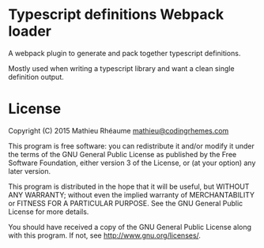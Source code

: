 # Typescript definitions Webpack loader

A webpack plugin to generate and pack together typescript definitions.

Mostly used when writing a typescript library and want a clean single definition output.

# License

Copyright (C) 2015 Mathieu Rhéaume <mathieu@codingrhemes.com>

This program is free software: you can redistribute it and/or modify it under the terms of the GNU General Public License as published by the Free Software Foundation, either version 3 of the License, or (at your option) any later version.

This program is distributed in the hope that it will be useful, but WITHOUT ANY WARRANTY; without even the implied warranty of MERCHANTABILITY or FITNESS FOR A PARTICULAR PURPOSE. See the GNU General Public License for more details.

You should have received a copy of the GNU General Public License along with this program. If not, see http://www.gnu.org/licenses/.
